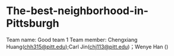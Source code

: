 # The-best-neighborhood-in-Pittsburgh
Team name: Good team 1
Team member: Chengxiang Huang(chh315@pitt.edu);Carl Jin(chj113@pitt.edu)；Wenye Han () 
